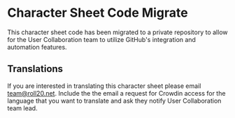 Character Sheet Code Migrate
==================================

This character sheet code has been migrated to a private repository to allow for the User Collaboration team to utilize GitHub's integration and automation features. 

## Translations

If you are interested in translating this character sheet please email team@roll20.net. Include the the email a request for Crowdin access for the language that you want to translate and ask they notify User Collaboration team lead.
